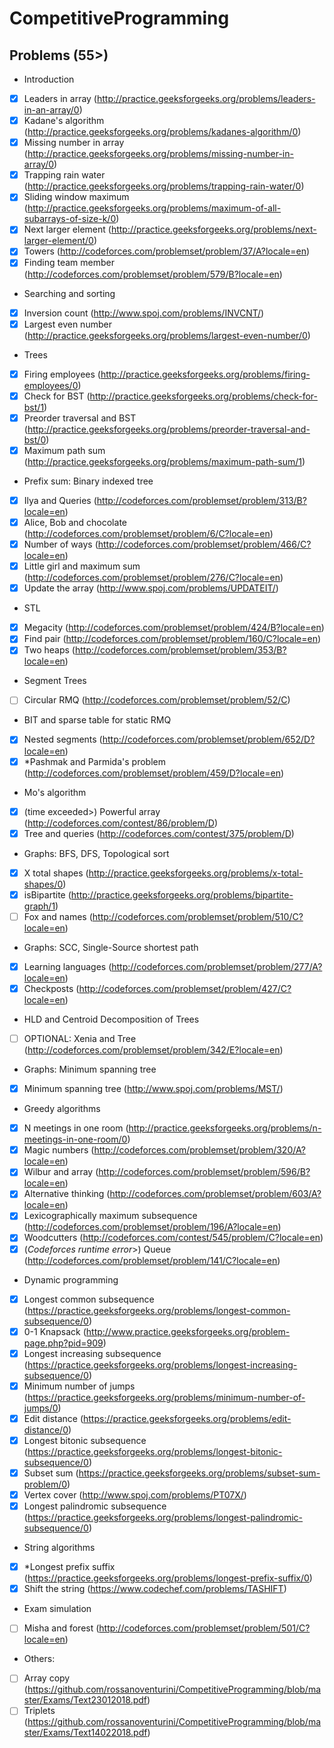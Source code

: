 # CompetitiveProgramming

## Problems (55>)

* Introduction

* [x] Leaders in array (<http://practice.geeksforgeeks.org/problems/leaders-in-an-array/0>)
* [x] Kadane's algorithm (<http://practice.geeksforgeeks.org/problems/kadanes-algorithm/0>)
* [x] Missing number in array (<http://practice.geeksforgeeks.org/problems/missing-number-in-array/0>)
* [x] Trapping rain water (<http://practice.geeksforgeeks.org/problems/trapping-rain-water/0>)
* [x] Sliding window maximum (<http://practice.geeksforgeeks.org/problems/maximum-of-all-subarrays-of-size-k/0>)
* [x] Next larger element (<http://practice.geeksforgeeks.org/problems/next-larger-element/0>)
* [x] Towers (<http://codeforces.com/problemset/problem/37/A?locale=en>)
* [x] Finding team member (<http://codeforces.com/problemset/problem/579/B?locale=en>)

* Searching and sorting

* [x] Inversion count (<http://www.spoj.com/problems/INVCNT/>)
* [x] Largest even number (<http://practice.geeksforgeeks.org/problems/largest-even-number/0>)

* Trees

* [x] Firing employees (<http://practice.geeksforgeeks.org/problems/firing-employees/0>)
* [x] Check for BST (<http://practice.geeksforgeeks.org/problems/check-for-bst/1>)
* [x] Preorder traversal and BST (<http://practice.geeksforgeeks.org/problems/preorder-traversal-and-bst/0>)
* [x] Maximum path sum (<http://practice.geeksforgeeks.org/problems/maximum-path-sum/1>)

* Prefix sum: Binary indexed tree

* [x] Ilya and Queries (<http://codeforces.com/problemset/problem/313/B?locale=en>)
* [x] Alice, Bob and chocolate (<http://codeforces.com/problemset/problem/6/C?locale=en>)
* [x] Number of ways (<http://codeforces.com/problemset/problem/466/C?locale=en>)
* [x] Little girl and maximum sum (<http://codeforces.com/problemset/problem/276/C?locale=en>)
* [x] Update the array (<http://www.spoj.com/problems/UPDATEIT/>)

* STL

* [x] Megacity (<http://codeforces.com/problemset/problem/424/B?locale=en>)
* [x] Find pair (<http://codeforces.com/problemset/problem/160/C?locale=en>)
* [x] Two heaps (<http://codeforces.com/problemset/problem/353/B?locale=en>)

* Segment Trees

* [ ] Circular RMQ (<http://codeforces.com/problemset/problem/52/C>)

* BIT and sparse table for static RMQ

* [x] Nested segments (<http://codeforces.com/problemset/problem/652/D?locale=en>)
* [x] *Pashmak and Parmida's problem (<http://codeforces.com/problemset/problem/459/D?locale=en>)

* Mo's algorithm

* [x] (time exceeded>) Powerful array (<http://codeforces.com/contest/86/problem/D>)
* [x] Tree and queries (<http://codeforces.com/contest/375/problem/D>)

* Graphs: BFS, DFS, Topological sort

* [x] X total shapes (<http://practice.geeksforgeeks.org/problems/x-total-shapes/0>)
* [x] isBipartite (<http://practice.geeksforgeeks.org/problems/bipartite-graph/1>)
* [ ] Fox and names (<http://codeforces.com/problemset/problem/510/C?locale=en>)

* Graphs: SCC, Single-Source shortest path

* [x] Learning languages (<http://codeforces.com/problemset/problem/277/A?locale=en>)
* [x] Checkposts (<http://codeforces.com/problemset/problem/427/C?locale=en>)

* HLD and Centroid Decomposition of Trees

* [ ] OPTIONAL: Xenia and Tree (<http://codeforces.com/problemset/problem/342/E?locale=en>)

* Graphs: Minimum spanning tree

* [x] Minimum spanning tree (<http://www.spoj.com/problems/MST/>)

* Greedy algorithms

* [x] N meetings in one room (<http://practice.geeksforgeeks.org/problems/n-meetings-in-one-room/0>)
* [x] Magic numbers (<http://codeforces.com/problemset/problem/320/A?locale=en>)
* [x] Wilbur and array (<http://codeforces.com/problemset/problem/596/B?locale=en>)
* [x] Alternative thinking (<http://codeforces.com/problemset/problem/603/A?locale=en>)
* [x] Lexicographically maximum subsequence (<http://codeforces.com/problemset/problem/196/A?locale=en>)
* [x] Woodcutters (<http://codeforces.com/contest/545/problem/C?locale=en>)
* [x] (*Codeforces runtime error*>) Queue (<http://codeforces.com/problemset/problem/141/C?locale=en>)

* Dynamic programming

* [x] Longest common subsequence (<https://practice.geeksforgeeks.org/problems/longest-common-subsequence/0>)
* [x] 0-1 Knapsack (<http://www.practice.geeksforgeeks.org/problem-page.php?pid=909>)
* [x] Longest increasing subsequence (<https://practice.geeksforgeeks.org/problems/longest-increasing-subsequence/0>)
* [x] Minimum number of jumps (<https://practice.geeksforgeeks.org/problems/minimum-number-of-jumps/0>)
* [x] Edit distance (<https://practice.geeksforgeeks.org/problems/edit-distance/0>)
* [x] Longest bitonic subsequence (<https://practice.geeksforgeeks.org/problems/longest-bitonic-subsequence/0>)
* [x] Subset sum (<https://practice.geeksforgeeks.org/problems/subset-sum-problem/0>)
* [x] Vertex cover (<http://www.spoj.com/problems/PT07X/>)
* [x] Longest palindromic subsequence (<https://practice.geeksforgeeks.org/problems/longest-palindromic-subsequence/0>)

* String algorithms

* [x] *Longest prefix suffix (<https://practice.geeksforgeeks.org/problems/longest-prefix-suffix/0>)
* [x] Shift the string (<https://www.codechef.com/problems/TASHIFT>)

* Exam simulation

* [ ] Misha and forest (<http://codeforces.com/problemset/problem/501/C?locale=en>)

* Others:

* [ ] Array copy (<https://github.com/rossanoventurini/CompetitiveProgramming/blob/master/Exams/Text23012018.pdf>)
* [ ] Triplets (<https://github.com/rossanoventurini/CompetitiveProgramming/blob/master/Exams/Text14022018.pdf>)
